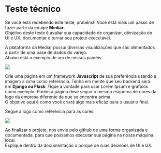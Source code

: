 # Teste técnico
Se você  está recebendo este teste, prabéns!! Você está mais um passo de fazer parte da equipe **Mediar**.  
Objetivo deste teste é avaliar sua capacidade de organizar, otimização de UI e UX, documentar e tornar seu projeto executável.  

A plataforma da Mediar possuí diversas visualizações que são alimentados a partir de uma base de dados do varejo.   
Abaixo está o exemplo de um de nossos painéis.

![](https://mediarsolutions.com/wp-content/uploads/2020/07/mediar_panel.png)

Crie uma página em um framework **Javascript** de sua preferência usando a imagem a cima como referência. Tenha em mente que seu backend será em **Django ou Flask**. Fique a vontade para usar Lorem Ipsum e gráficos como exemplo. Porém a página deve seguir o mesmo esquema de cores da logo da empresa diferente da que se encontra acima.   
O objetivo aqui é como você criará algo mais eficáz para o usuário final.

Segue a logo como referência para as cores:

![](https://mediarsolutions.com/wp-content/uploads/2020/04/Logo-full-mediar.png)

Ao finalizar o projeto, nos envie pelo github de uma forma organizada e documentada, para que possamos executar sua página na nossa máquina local.  
Explique dentro da documentação o porque de suas decisões de UI e UX.
